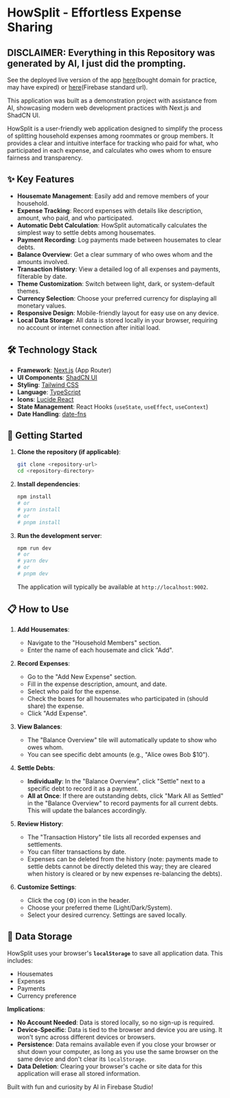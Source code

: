 
# HowSplit - Effortless Expense Sharing

## DISCLAIMER: Everything in this Repository was generated by AI, I just did the prompting.

See the deployed live version of the app [here](https://howsplit.xyz/)(bought domain for practice, may have expired) or [here](https://howsplit-z1mum.web.app/)(Firebase standard url).

This application was built as a demonstration project with assistance from AI, showcasing modern web development practices with Next.js and ShadCN UI.

HowSplit is a user-friendly web application designed to simplify the process of splitting household expenses among roommates or group members. It provides a clear and intuitive interface for tracking who paid for what, who participated in each expense, and calculates who owes whom to ensure fairness and transparency.

## ✨ Key Features

*   **Housemate Management**: Easily add and remove members of your household.
*   **Expense Tracking**: Record expenses with details like description, amount, who paid, and who participated.
*   **Automatic Debt Calculation**: HowSplit automatically calculates the simplest way to settle debts among housemates.
*   **Payment Recording**: Log payments made between housemates to clear debts.
*   **Balance Overview**: Get a clear summary of who owes whom and the amounts involved.
*   **Transaction History**: View a detailed log of all expenses and payments, filterable by date.
*   **Theme Customization**: Switch between light, dark, or system-default themes.
*   **Currency Selection**: Choose your preferred currency for displaying all monetary values.
*   **Responsive Design**: Mobile-friendly layout for easy use on any device.
*   **Local Data Storage**: All data is stored locally in your browser, requiring no account or internet connection after initial load.

## 🛠️ Technology Stack

*   **Framework**: [Next.js](https://nextjs.org/) (App Router)
*   **UI Components**: [ShadCN UI](https://ui.shadcn.com/)
*   **Styling**: [Tailwind CSS](https://tailwindcss.com/)
*   **Language**: [TypeScript](https://www.typescriptlang.org/)
*   **Icons**: [Lucide React](https://lucide.dev/)
*   **State Management**: React Hooks (`useState`, `useEffect`, `useContext`)
*   **Date Handling**: [date-fns](https://date-fns.org/)

## 🚀 Getting Started

1.  **Clone the repository (if applicable)**:
    ```bash
    git clone <repository-url>
    cd <repository-directory>
    ```
2.  **Install dependencies**:
    ```bash
    npm install
    # or
    # yarn install
    # or
    # pnpm install
    ```
3.  **Run the development server**:
    ```bash
    npm run dev
    # or
    # yarn dev
    # or
    # pnpm dev
    ```
    The application will typically be available at `http://localhost:9002`.

## 📋 How to Use

1.  **Add Housemates**:
    *   Navigate to the "Household Members" section.
    *   Enter the name of each housemate and click "Add".

2.  **Record Expenses**:
    *   Go to the "Add New Expense" section.
    *   Fill in the expense description, amount, and date.
    *   Select who paid for the expense.
    *   Check the boxes for all housemates who participated in (should share) the expense.
    *   Click "Add Expense".

3.  **View Balances**:
    *   The "Balance Overview" tile will automatically update to show who owes whom.
    *   You can see specific debt amounts (e.g., "Alice owes Bob $10").

4.  **Settle Debts**:
    *   **Individually**: In the "Balance Overview", click "Settle" next to a specific debt to record it as a payment.
    *   **All at Once**: If there are outstanding debts, click "Mark All as Settled" in the "Balance Overview" to record payments for all current debts. This will update the balances accordingly.

5.  **Review History**:
    *   The "Transaction History" tile lists all recorded expenses and settlements.
    *   You can filter transactions by date.
    *   Expenses can be deleted from the history (note: payments made to settle debts cannot be directly deleted this way; they are cleared when history is cleared or by new expenses re-balancing the debts).

6.  **Customize Settings**:
    *   Click the cog (⚙️) icon in the header.
    *   Choose your preferred theme (Light/Dark/System).
    *   Select your desired currency. Settings are saved locally.

## 💾 Data Storage

HowSplit uses your browser's **`localStorage`** to save all application data. This includes:
*   Housemates
*   Expenses
*   Payments
*   Currency preference

**Implications**:
*   **No Account Needed**: Data is stored locally, so no sign-up is required.
*   **Device-Specific**: Data is tied to the browser and device you are using. It won't sync across different devices or browsers.
*   **Persistence**: Data remains available even if you close your browser or shut down your computer, as long as you use the same browser on the same device and don't clear its `localStorage`.
*   **Data Deletion**: Clearing your browser's cache or site data for this application will erase all stored information.

Built with fun and curiosity by AI in Firebase Studio!
